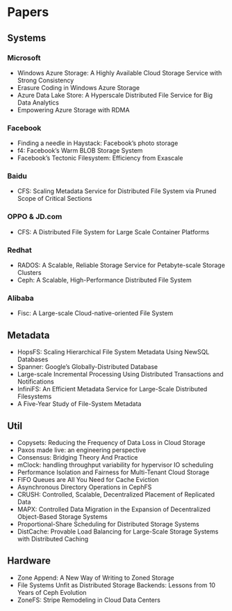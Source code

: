 # Papers

## Systems

### Microsoft

* Windows Azure Storage: A Highly Available Cloud Storage Service with Strong Consistency
* Erasure Coding in Windows Azure Storage
* Azure Data Lake Store: A Hyperscale Distributed File Service for Big Data Analytics
* Empowering Azure Storage with RDMA

### Facebook

* Finding a needle in Haystack: Facebook’s photo storage
* f4: Facebook’s Warm BLOB Storage System
* Facebook’s Tectonic Filesystem: Efficiency from Exascale

### Baidu

* CFS: Scaling Metadata Service for Distributed File System via Pruned Scope of Critical Sections

### OPPO & JD.com

* CFS: A Distributed File System for Large Scale Container Platforms

### Redhat

* RADOS: A Scalable, Reliable Storage Service for Petabyte-scale Storage Clusters
* Ceph: A Scalable, High-Performance Distributed File System

### Alibaba

* Fisc: A Large-scale Cloud-native-oriented File System

## Metadata

* HopsFS: Scaling Hierarchical File System Metadata Using NewSQL Databases
* Spanner: Google’s Globally-Distributed Database
* Large-scale Incremental Processing Using Distributed Transactions and Notifications
* InfiniFS: An Efficient Metadata Service for Large-Scale Distributed Filesystems
* A Five-Year Study of File-System Metadata

## Util

* Copysets: Reducing the Frequency of Data Loss in Cloud Storage
* Paxos made live: an engineering perspective
* Consensus: Bridging Theory And Practice
* mClock: handling throughput variability for hypervisor IO scheduling
* Performance Isolation and Fairness for Multi-Tenant Cloud Storage
* FIFO Queues are All You Need for Cache Eviction
* Asynchronous Directory Operations in CephFS
* CRUSH: Controlled, Scalable, Decentralized Placement of Replicated Data
* MAPX: Controlled Data Migration in the Expansion of Decentralized Object-Based Storage Systems
* Proportional-Share Scheduling for Distributed Storage Systems
* DistCache: Provable Load Balancing for Large-Scale Storage Systems with Distributed Caching

## Hardware

* Zone Append: A New Way of Writing to Zoned Storage
* File Systems Unfit as Distributed Storage Backends: Lessons from 10 Years of Ceph Evolution
* ZoneFS: Stripe Remodeling in Cloud Data Centers